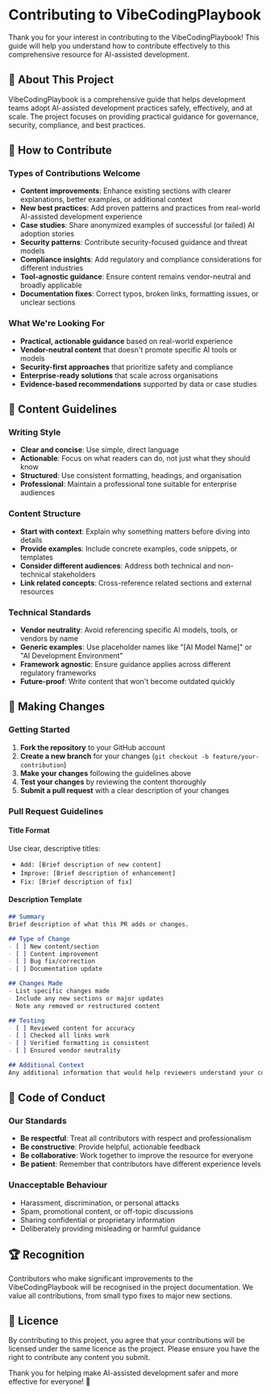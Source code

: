 # Contributing to VibeCodingPlaybook

Thank you for your interest in contributing to the VibeCodingPlaybook! This guide will help you understand how to contribute effectively to this comprehensive resource for AI-assisted development.

## 🎯 About This Project

VibeCodingPlaybook is a comprehensive guide that helps development teams adopt AI-assisted development practices safely, effectively, and at scale. The project focuses on providing practical guidance for governance, security, compliance, and best practices.

## 🤝 How to Contribute

### Types of Contributions Welcome

- **Content improvements**: Enhance existing sections with clearer explanations, better examples, or additional context
- **New best practices**: Add proven patterns and practices from real-world AI-assisted development experience
- **Case studies**: Share anonymized examples of successful (or failed) AI adoption stories
- **Security patterns**: Contribute security-focused guidance and threat models
- **Compliance insights**: Add regulatory and compliance considerations for different industries
- **Tool-agnostic guidance**: Ensure content remains vendor-neutral and broadly applicable
- **Documentation fixes**: Correct typos, broken links, formatting issues, or unclear sections

### What We're Looking For

- **Practical, actionable guidance** based on real-world experience
- **Vendor-neutral content** that doesn't promote specific AI tools or models
- **Security-first approaches** that prioritize safety and compliance
- **Enterprise-ready solutions** that scale across organisations
- **Evidence-based recommendations** supported by data or case studies


## 📝 Content Guidelines

### Writing Style

- **Clear and concise**: Use simple, direct language
- **Actionable**: Focus on what readers can do, not just what they should know
- **Structured**: Use consistent formatting, headings, and organisation
- **Professional**: Maintain a professional tone suitable for enterprise audiences

### Content Structure

- **Start with context**: Explain why something matters before diving into details
- **Provide examples**: Include concrete examples, code snippets, or templates
- **Consider different audiences**: Address both technical and non-technical stakeholders
- **Link related concepts**: Cross-reference related sections and external resources

### Technical Standards

- **Vendor neutrality**: Avoid referencing specific AI models, tools, or vendors by name
- **Generic examples**: Use placeholder names like "[AI Model Name]" or "AI Development Environment"
- **Framework agnostic**: Ensure guidance applies across different regulatory frameworks
- **Future-proof**: Write content that won't become outdated quickly

## 🔧 Making Changes

### Getting Started

1. **Fork the repository** to your GitHub account
2. **Create a new branch** for your changes (`git checkout -b feature/your-contribution`)
3. **Make your changes** following the guidelines above
4. **Test your changes** by reviewing the content thoroughly
5. **Submit a pull request** with a clear description of your changes

### Pull Request Guidelines

#### Title Format
Use clear, descriptive titles:
- `Add: [Brief description of new content]`
- `Improve: [Brief description of enhancement]`
- `Fix: [Brief description of fix]`

#### Description Template
```markdown
## Summary
Brief description of what this PR adds or changes.

## Type of Change
- [ ] New content/section
- [ ] Content improvement
- [ ] Bug fix/correction
- [ ] Documentation update

## Changes Made
- List specific changes made
- Include any new sections or major updates
- Note any removed or restructured content

## Testing
- [ ] Reviewed content for accuracy
- [ ] Checked all links work
- [ ] Verified formatting is consistent
- [ ] Ensured vendor neutrality

## Additional Context
Any additional information that would help reviewers understand your contribution.
```

## 📜 Code of Conduct

### Our Standards

- **Be respectful**: Treat all contributors with respect and professionalism
- **Be constructive**: Provide helpful, actionable feedback
- **Be collaborative**: Work together to improve the resource for everyone
- **Be patient**: Remember that contributors have different experience levels

### Unacceptable Behaviour

- Harassment, discrimination, or personal attacks
- Spam, promotional content, or off-topic discussions
- Sharing confidential or proprietary information
- Deliberately providing misleading or harmful guidance

## 🏆 Recognition

Contributors who make significant improvements to the VibeCodingPlaybook will be recognised in the project documentation. We value all contributions, from small typo fixes to major new sections.

## 📄 Licence

By contributing to this project, you agree that your contributions will be licensed under the same licence as the project. Please ensure you have the right to contribute any content you submit.

Thank you for helping make AI-assisted development safer and more effective for everyone! 🎉
